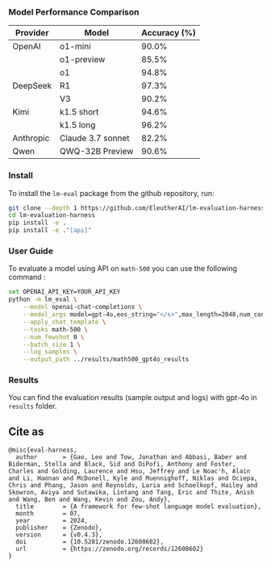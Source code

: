 ### Model Performance Comparison

| Provider   | Model                  | Accuracy (%) |
|------------|------------------------|--------------|
| OpenAI     | o1-mini                | 90.0%        |
|            | o1-preview              | 85.5%        |
|            | o1                      | 94.8%        |
| DeepSeek   | R1                      | 97.3%        |
|            | V3                      | 90.2%        |
| Kimi       | k1.5 short              | 94.6%        |
|            | k1.5 long               | 96.2%        |
| Anthropic  | Claude 3.7 sonnet       | 82.2%        |
| Qwen       | QWQ-32B Preview         | 90.6%        |

### Install

To install the `lm-eval` package from the github repository, run:

```bash
git clone --depth 1 https://github.com/EleutherAI/lm-evaluation-harness
cd lm-evaluation-harness
pip install -e .
pip install -e ."[api]"
```

### User Guide

To evaluate a model using API on `math-500` you can use the following command :

```bash
set OPENAI_API_KEY=YOUR_API_KEY
python -m lm_eval \
    --model openai-chat-completions \
    --model_args model=gpt-4o,eos_string="</s>",max_length=2048,num_concurrent=5 \
    --apply_chat_template \
    --tasks math-500 \
    --num_fewshot 0 \
    --batch_size 1 \
    --log_samples \
    --output_path ../results/math500_gpt4o_results

```

### Results

You can find the evaluation results (sample output and logs) with gpt-4o in `results` folder.

## Cite as

```
@misc{eval-harness,
  author       = {Gao, Leo and Tow, Jonathan and Abbasi, Baber and Biderman, Stella and Black, Sid and DiPofi, Anthony and Foster, Charles and Golding, Laurence and Hsu, Jeffrey and Le Noac'h, Alain and Li, Haonan and McDonell, Kyle and Muennighoff, Niklas and Ociepa, Chris and Phang, Jason and Reynolds, Laria and Schoelkopf, Hailey and Skowron, Aviya and Sutawika, Lintang and Tang, Eric and Thite, Anish and Wang, Ben and Wang, Kevin and Zou, Andy},
  title        = {A framework for few-shot language model evaluation},
  month        = 07,
  year         = 2024,
  publisher    = {Zenodo},
  version      = {v0.4.3},
  doi          = {10.5281/zenodo.12608602},
  url          = {https://zenodo.org/records/12608602}
}
```

